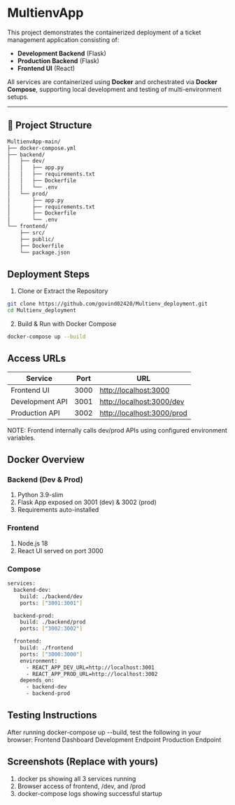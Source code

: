 # MultienvApp

This project demonstrates the containerized deployment of a ticket management application consisting of:

- **Development Backend** (Flask)
- **Production Backend** (Flask)
- **Frontend UI** (React)

All services are containerized using **Docker** and orchestrated via **Docker Compose**, supporting local development and testing of multi-environment setups.

---

## 📁 Project Structure

```bash
MultienvApp-main/
├── docker-compose.yml
├── backend/
│   ├── dev/
│   │   ├── app.py
│   │   ├── requirements.txt
│   │   ├── Dockerfile
│   │   └── .env
│   └── prod/
│       ├── app.py
│       ├── requirements.txt
│       ├── Dockerfile
│       └── .env
└── frontend/
    ├── src/
    ├── public/
    ├── Dockerfile
    └── package.json
```

## Deployment Steps
1. Clone or Extract the Repository

```bash
git clone https://github.com/govind02420/Multienv_deployment.git
cd Multienv_deployment
```
2. Build & Run with Docker Compose

```bash
docker-compose up --build
```
## Access URLs

| Service         | Port | URL                                                      |
| --------------- | ---- | -------------------------------------------------------- |
| Frontend UI     | 3000 | [http://localhost:3000](http://localhost:3000)           |
| Development API | 3001 | [http://localhost:3000/dev](http://localhost:3000/dev)   |
| Production API  | 3002 | [http://localhost:3000/prod](http://localhost:3000/prod) |

NOTE: Frontend internally calls dev/prod APIs using configured environment variables.

## Docker Overview
### Backend (Dev & Prod)
 1. Python 3.9-slim
 2. Flask App exposed on 3001 (dev) & 3002 (prod)
 3. Requirements auto-installed

### Frontend
 1. Node.js 18
 2. React UI served on port 3000

### Compose
```bash
services:
  backend-dev:
    build: ./backend/dev
    ports: ["3001:3001"]

  backend-prod:
    build: ./backend/prod
    ports: ["3002:3002"]

  frontend:
    build: ./frontend
    ports: ["3000:3000"]
    environment:
      - REACT_APP_DEV_URL=http://localhost:3001
      - REACT_APP_PROD_URL=http://localhost:3002
    depends_on:
      - backend-dev
      - backend-prod

```

## Testing Instructions
After running docker-compose up --build, test the following in your browser:
Frontend Dashboard
Development Endpoint
Production Endpoint

## Screenshots (Replace with yours)
 1. docker ps showing all 3 services running
 2. Browser access of frontend, /dev, and /prod
 3. docker-compose logs showing successful startup
